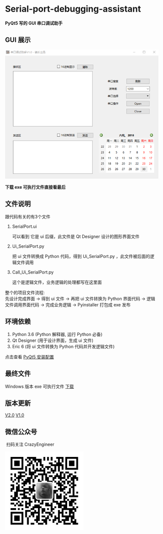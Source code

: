 # Serial-port-debugging-assistant
**PyQt5 写的 GUI 串口调试助手**  


## GUI 展示

![](https://github.com/Oslomayor/Markdown-Imglib/blob/master/Imgs/PyQt5-SerialPort.png?raw=true)

**下载 exe 可执行文件直接看最后**

## 文件说明

跟代码有关的有3个文件  

1. SerialPort.ui

   可以看到 它是 ui 后缀，此文件是 Qt Designer 设计的图形界面文件

2. Ui_SerialPort.py

   把 ui 文件转换成 Python 代码，得到 Ui_SerialPort.py ，此文件被后面的逻辑文件调用

3. Call_Ui_SerialPort.py

   这个是逻辑文件，业务逻辑的处理都写在这里面  

整个的项目文件流程:  
先设计完成界面 -> 得到 ui 文件 -> 再把 ui 文件转换为 Python 界面代码 -> 逻辑文件调用界面代码 -> 完成业务逻辑 -> Pyinstaller 打包成 exe 发布

## 环境依赖

1. Python 3.6 (Python 解释器, 运行 Python 必备)
2. Qt Designer (用于设计界面，生成 ui 文件)
3. Eric 6 (将 ui 文件转换为 Python 代码并开发逻辑文件)

点击查看 [PyQt5 安装配置](https://github.com/Oslomayor/Hey-PyQt5)

## 最终文件
Windows 版本 exe 可执行文件 [下载](https://github.com/Oslomayor/PyQt5-Serial-Port/releases/download/V1.0/PyQt5-SerialPort.zip)

## 版本更新
[V2.0](https://github.com/Oslomayor/PyQt5-Serial-Port-V2)
[V1.0](https://github.com/Oslomayor/PyQt5-Serial-Port)  

## 微信公众号

​                                                              扫码关注 CrazyEngineer

![](https://github.com/Oslomayor/Markdown-Imglib/blob/master/Imgs/CrazyEngineer.jpg?raw=true)

